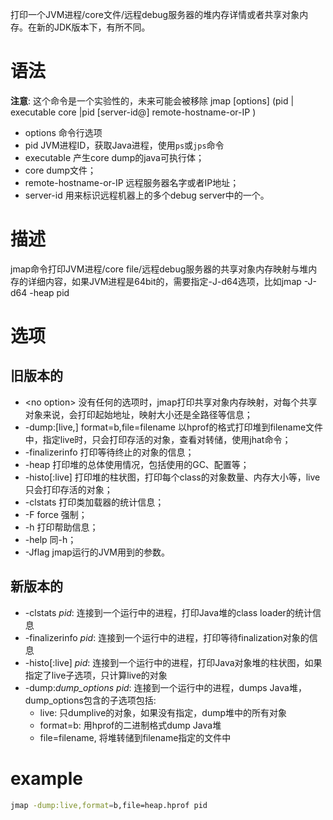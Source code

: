 打印一个JVM进程/core文件/远程debug服务器的堆内存详情或者共享对象内存。在新的JDK版本下，有所不同。
# 语法
**注意**: 这个命令是一个实验性的，未来可能会被移除
jmap [options] (pid | executable core |pid [server-id@] remote-hostname-or-IP )
- options 命令行选项
- pid JVM进程ID，获取Java进程，使用`ps`或`jps`命令
- executable 产生core dump的java可执行体；
- core dump文件；
- remote-hostname-or-IP 远程服务器名字或者IP地址；
- server-id 用来标识远程机器上的多个debug server中的一个。
# 描述
jmap命令打印JVM进程/core file/远程debug服务器的共享对象内存映射与堆内存的详细内容，如果JVM进程是64bit的，需要指定-J-d64选项，比如jmap -J-d64 -heap pid
# 选项
## 旧版本的
- \<no option> 没有任何的选项时，jmap打印共享对象内存映射，对每个共享对象来说，会打印起始地址，映射大小还是全路径等信息；
- -dump:[live,] format=b,file=filename 以hprof的格式打印堆到filename文件中，指定live时，只会打印存活的对象，查看对转储，使用jhat命令；
- -finalizerinfo 打印等待终止的对象的信息；
- -heap 打印堆的总体使用情况，包括使用的GC、配置等；
- -histo[:live] 打印堆的柱状图，打印每个class的对象数量、内存大小等，live只会打印存活的对象；
- -clstats 打印类加载器的统计信息；
- -F force 强制；
- -h 打印帮助信息；
- -help 同-h；
- -Jflag jmap运行的JVM用到的参数。
  
## 新版本的
- -clstats *pid*: 连接到一个运行中的进程，打印Java堆的class loader的统计信息
- -finalizerinfo *pid*: 连接到一个运行中的进程，打印等待finalization对象的信息
- -histo[:live] *pid*: 连接到一个运行中的进程，打印Java对象堆的柱状图，如果指定了live子选项，只计算live的对象
- -dump:*dump_options* *pid*: 连接到一个运行中的进程，dumps Java堆，dump_options包含的子选项包括:
  - live: 只dumplive的对象，如果没有指定，dump堆中的所有对象
  - format=b: 用hprof的二进制格式dump Java堆
  - file=filename, 将堆转储到filename指定的文件中
# example
```bash
jmap -dump:live,format=b,file=heap.hprof pid
```